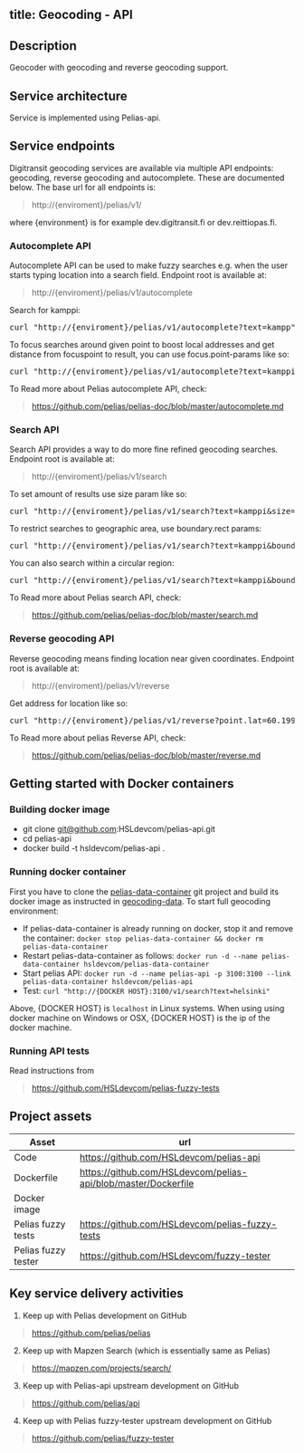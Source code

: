 title: Geocoding - API
---
## Description
Geocoder with geocoding and reverse geocoding support.

## Service architecture
Service is implemented using Pelias-api.

## Service endpoints
Digitransit geocoding services are available via multiple API endpoints: geocoding, reverse geocoding and autocomplete.
These are documented below. The base url for all endpoints is:

> http://{enviroment}/pelias/v1/

where {environment} is for example dev.digitransit.fi or dev.reittiopas.fi.

### Autocomplete API
Autocomplete API can be used to make fuzzy searches e.g. when the user starts typing location into a search field.
Endpoint root is available at:
> http://{enviroment}/pelias/v1/autocomplete

Search for kamppi:
<pre>
curl "http://{enviroment}/pelias/v1/autocomplete?text=kampp"
</pre>

To focus searches around given point to boost local addresses and get distance from
focuspoint to result, you can use focus.point-params like so:
<pre>
curl "http://{enviroment}/pelias/v1/autocomplete?text=kamppi&focus.point.lat=60.1995&focus.point.lon=24.9363"
</pre>

To Read more about Pelias autocomplete API, check:
> https://github.com/pelias/pelias-doc/blob/master/autocomplete.md


### Search API
Search API provides a way to do more fine refined geocoding searches. Endpoint root is available at:
> http://{enviroment}/pelias/v1/search

To set amount of results use size param like so:
<pre>
curl "http://{enviroment}/pelias/v1/search?text=kamppi&size=1"
</pre>

To restrict searches to geographic area, use boundary.rect params:
<pre>
curl "http://{enviroment}/pelias/v1/search?text=kamppi&boundary.rect.min_lat=59.9&boundary.rect.max_lat=60.45&boundary.rect.min_lon=24.3&boundary.rect.max_lon=25.5"
</pre>

You can also search within a circular region:
<pre>
curl "http://{enviroment}/pelias/v1/search?text=kamppi&boundary.circle.lat=60.2&boundary.circle.lon=24.936&boundary.circle.radius=30"
</pre>

To Read more about Pelias search API, check:
> https://github.com/pelias/pelias-doc/blob/master/search.md

### Reverse geocoding API
Reverse geocoding means finding location near given coordinates. Endpoint root is available at:
> http://{enviroment}/pelias/v1/reverse

Get address for location like so:
<pre>
curl "http://{enviroment}/pelias/v1/reverse?point.lat=60.199284&point.lon=24.940540&size=1"
</pre>

To Read more about pelias Reverse API, check:
> https://github.com/pelias/pelias-doc/blob/master/reverse.md

## Getting started with Docker containers

### Building docker image
- git clone git@github.com:HSLdevcom/pelias-api.git
- cd pelias-api
- docker build -t hsldevcom/pelias-api .

### Running docker container
First you have to clone the [pelias-data-container](https://github.com/HSLdevcom/pelias-data-container) git project and build its docker image
as instructed in [geocoding-data](../geocoding-data/). To start full geocoding environment:
- If pelias-data-container is already running on docker, stop it and remove the container:
  `docker stop pelias-data-container && docker rm pelias-data-container`
- Restart pelias-data-container as follows: `docker run -d --name pelias-data-container hsldevcom/pelias-data-container`
- Start pelias API: `docker run -d --name pelias-api -p 3100:3100 --link pelias-data-container hsldevcom/pelias-api`
- Test: `curl "http://{DOCKER HOST}:3100/v1/search?text=helsinki"`

Above, {DOCKER HOST} is `localhost` in Linux systems. When using using docker machine on Windows or OSX,
{DOCKER HOST} is the ip of the docker machine.

### Running API tests

Read instructions from
> https://github.com/HSLdevcom/pelias-fuzzy-tests

## Project assets
| Asset                         | url                                                                       |
|-------------------------------|---------------------------------------------------------------------------|
| Code                          | https://github.com/HSLdevcom/pelias-api
| Dockerfile                    | https://github.com/HSLdevcom/pelias-api/blob/master/Dockerfile
| Docker image                  |
| Pelias fuzzy tests            | https://github.com/HSLdevcom/pelias-fuzzy-tests
| Pelias fuzzy tester           | https://github.com/HSLdevcom/fuzzy-tester

## Key service delivery activities
1. Keep up with Pelias development on GitHub

> https://github.com/pelias/pelias

2. Keep up with Mapzen Search (which is essentially same as Pelias)

> https://mapzen.com/projects/search/

3. Keep up with Pelias-api upstream development on GitHub

> https://github.com/pelias/api

4. Keep up with Pelias fuzzy-tester upstream development on GitHub

> https://github.com/pelias/fuzzy-tester

